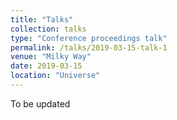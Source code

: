 ```yaml
---
title: "Talks"
collection: talks
type: "Conference proceedings talk"
permalink: /talks/2019-03-15-talk-1
venue: "Milky Way"
date: 2019-03-15
location: "Universe"
---
```


To be updated
